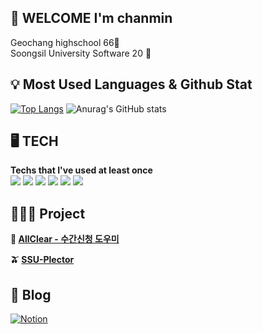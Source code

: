 ## 👋 WELCOME I'm chanmin 

Geochang highschool 66🏨<br/>
Soongsil University Software 20 🏬

## 💡 Most Used Languages & Github Stat
[![Top Langs](https://github-readme-stats.vercel.app/api/top-langs/?username=chanmin-00&layout=compact)](https://github.com/chanmin-00/github-readme-stats)
![Anurag's GitHub stats](https://github-readme-stats.vercel.app/api?username=chanmin-00&show_icons=true&theme=radical)

## 🖥️ **TECH** 
**Techs that I've used at least once<br/>**
<img src="https://img.shields.io/badge/cplusplus-00599C?style=flat-square&logo=cplusplus&logoColor=white"/> <img src="https://img.shields.io/badge/c-A8B9CC?style=flat-square&logo=c&logoColor=white"/> <img src="https://img.shields.io/badge/java-007396?style=for-the-badge&logo=java&logoColor=white">
<img src="https://img.shields.io/badge/spring-6DB33F?style=for-the-badge&logo=spring&logoColor=white"> <img src = "https://img.shields.io/badge/python-3670A0?style=for-the-badge&logo=python&logoColor=ffdd54"> <img src="https://img.shields.io/badge/mysql-4479A1?style=for-the-badge&logo=mysql&logoColor=white">


## 👩‍👧‍👦 **Project** 
**🏬 [AllClear - 수간신청 도우미](https://github.com/AC-corporation/server)**

**🫒 [SSU-Plector](https://github.com/SSU-Plector)**

## 📒 **Blog** 
[![Notion](https://img.shields.io/badge/Notion-%23000000.svg?style=for-the-badge&logo=notion&logoColor=white)](https://chanmin-study-log.notion.site/Chanmin-study-log-45d0e52ee0d04ca99db79b96c7ff07c9)


<!--
**chanmin-00/chanmin-00** is a ✨ _special_ ✨ repository because its `README.md` (this file) appears on your GitHub profile.

Here are some ideas to get you started:

- 🔭 I’m currently working on ...
- 🌱 I’m currently learning ...
- 👯 I’m looking to collaborate on ...
- 🤔 I’m looking for help with ...
- 💬 Ask me about ...
- 📫 How to reach me: ...
- 😄 Pronouns: ...
- ⚡ Fun fact: ...
-->
